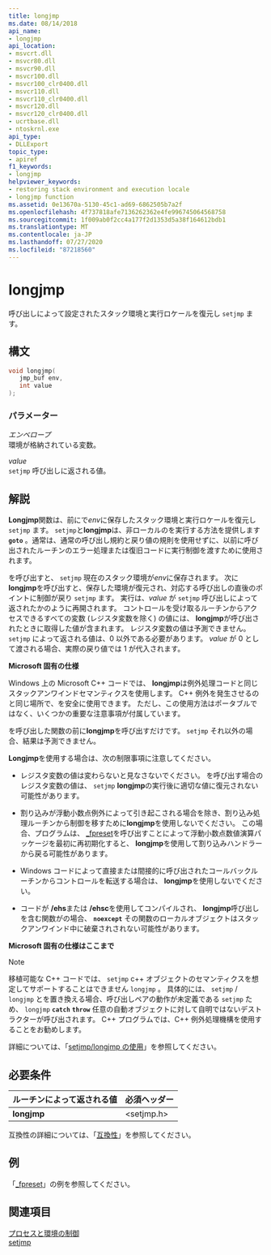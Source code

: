 ```yaml
---
title: longjmp
ms.date: 08/14/2018
api_name:
- longjmp
api_location:
- msvcrt.dll
- msvcr80.dll
- msvcr90.dll
- msvcr100.dll
- msvcr100_clr0400.dll
- msvcr110.dll
- msvcr110_clr0400.dll
- msvcr120.dll
- msvcr120_clr0400.dll
- ucrtbase.dll
- ntoskrnl.exe
api_type:
- DLLExport
topic_type:
- apiref
f1_keywords:
- longjmp
helpviewer_keywords:
- restoring stack environment and execution locale
- longjmp function
ms.assetid: 0e13670a-5130-45c1-ad69-6862505b7a2f
ms.openlocfilehash: 4f737818afe7136262362e4fe996745064568758
ms.sourcegitcommit: 1f009ab0f2cc4a177f2d1353d5a38f164612bdb1
ms.translationtype: MT
ms.contentlocale: ja-JP
ms.lasthandoff: 07/27/2020
ms.locfileid: "87218560"
---
```

# <a name="longjmp"></a>longjmp

呼び出しによって設定されたスタック環境と実行ロケールを復元し `setjmp` ます。

## <a name="syntax"></a>構文

```C
void longjmp(
   jmp_buf env,
   int value
);
```

### <a name="parameters"></a>パラメーター

*エンベロープ*<br/>
環境が格納されている変数。

*value*<br/>
`setjmp` 呼び出しに返される値。

## <a name="remarks"></a>解説

**Longjmp**関数は、前にで*env*に保存したスタック環境と実行ロケールを復元し `setjmp` ます。 `setjmp`と**longjmp**は、非ローカルのを実行する方法を提供します **`goto`** 。通常は、通常の呼び出し規約と戻り値の規則を使用せずに、以前に呼び出されたルーチンのエラー処理または復旧コードに実行制御を渡すために使用されます。

を呼び出すと、 `setjmp` 現在のスタック環境が*env*に保存されます。 次に**longjmp**を呼び出すと、保存した環境が復元され、対応する呼び出しの直後のポイントに制御が戻り `setjmp` ます。 実行は、*value* が `setjmp` 呼び出しによって返されたかのように再開されます。 コントロールを受け取るルーチンからアクセスできるすべての変数 (レジスタ変数を除く) の値には、 **longjmp**が呼び出されたときに取得した値が含まれます。 レジスタ変数の値は予測できません。 `setjmp` によって返される値は、0 以外である必要があります。 *value* が 0 として渡される場合、実際の戻り値では 1 が代入されます。

**Microsoft 固有の仕様**

Windows 上の Microsoft C++ コードでは、 **longjmp**は例外処理コードと同じスタックアンワインドセマンティクスを使用します。 C++ 例外を発生させるのと同じ場所で、を安全に使用できます。 ただし、この使用方法はポータブルではなく、いくつかの重要な注意事項が付属しています。

を呼び出した関数の前に**longjmp**を呼び出すだけです。 `setjmp` それ以外の場合、結果は予測できません。

**Longjmp**を使用する場合は、次の制限事項に注意してください。

- レジスタ変数の値は変わらないと見なさないでください。 を呼び出す場合のレジスタ変数の値は、 `setjmp` **longjmp**の実行後に適切な値に復元されない可能性があります。

- 割り込みが浮動小数点例外によって引き起こされる場合を除き、割り込み処理ルーチンから制御を移すために**longjmp**を使用しないでください。 この場合、プログラムは、 [_fpreset](fpreset.md)を呼び出すことによって浮動小数点数値演算パッケージを最初に再初期化すると、 **longjmp**を使用して割り込みハンドラーから戻る可能性があります。

- Windows コードによって直接または間接的に呼び出されたコールバックルーチンからコントロールを転送する場合は、 **longjmp**を使用しないでください。

- コードが **/ehs**または **/ehsc**を使用してコンパイルされ、 **longjmp**呼び出しを含む関数がの場合、 **`noexcept`** その関数のローカルオブジェクトはスタックアンワインド中に破棄されされない可能性があります。

**Microsoft 固有の仕様はここまで**

> [!NOTE]
> 移植可能な C++ コードでは、 `setjmp` c++ オブジェクトのセマンティクスを想定してサポートすることはできません `longjmp` 。 具体的には、 `setjmp` / `longjmp` とを置き換える場合、呼び出しペアの動作が未定義である `setjmp` ため、 `longjmp` **`catch`** **`throw`** 任意の自動オブジェクトに対して自明ではないデストラクターが呼び出されます。 C++ プログラムでは、C++ 例外処理機構を使用することをお勧めします。

詳細については、「[setjmp/longjmp の使用](../../cpp/using-setjmp-longjmp.md)」を参照してください。

## <a name="requirements"></a>必要条件

|ルーチンによって返される値|必須ヘッダー|
|-------------|---------------------|
|**longjmp**|\<setjmp.h>|

互換性の詳細については、「[互換性](../../c-runtime-library/compatibility.md)」を参照してください。

## <a name="example"></a>例

「[_fpreset](fpreset.md)」の例を参照してください。

## <a name="see-also"></a>関連項目

[プロセスと環境の制御](../../c-runtime-library/process-and-environment-control.md)<br/>
[setjmp](setjmp.md)
